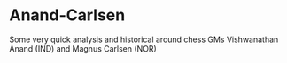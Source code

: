 Anand-Carlsen
=============

Some very quick analysis and historical around chess GMs Vishwanathan Anand (IND) and Magnus Carlsen (NOR)
